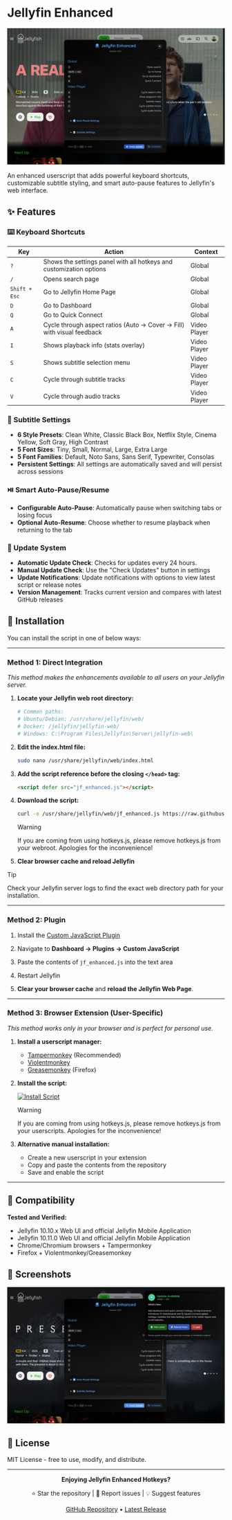 # Jellyfin Enhanced

![Jellyfin Enhanced](panel.png)

An enhanced userscript that adds powerful keyboard shortcuts, customizable subtitle styling, and smart auto-pause features to Jellyfin's web interface.

## ✨ Features

### ⌨️ Keyboard Shortcuts
| Key           | Action                                                                 | Context       |
|---------------|------------------------------------------------------------------------|---------------|
| `?`           | Shows the settings panel with all hotkeys and customization options    | Global        |
| `/`           | Opens search page                                                      | Global        |
| `Shift + Esc` | Go to Jellyfin Home Page                                               | Global        |
| `D`           | Go to Dashboard                                                        | Global        |
| `Q`           | Go to Quick Connect                                                    | Global        |
| `A`           | Cycle through aspect ratios (Auto → Cover → Fill) with visual feedback | Video Player  |
| `I`           | Shows playback info (stats overlay)                                    | Video Player  |
| `S`           | Shows subtitle selection menu                                          | Video Player  |
| `C`           | Cycle through subtitle tracks                                          | Video Player  |
| `V`           | Cycle through audio tracks                                             | Video Player  |


### 📝 Subtitle Settings
- **6 Style Presets**: Clean White, Classic Black Box, Netflix Style, Cinema Yellow, Soft Gray, High Contrast
- **5 Font Sizes**: Tiny, Small, Normal, Large, Extra Large
- **5 Font Families**: Default, Noto Sans, Sans Serif, Typewriter, Consolas
- **Persistent Settings**: All settings are automatically saved and will persist across sessions

### ⏯️ Smart Auto-Pause/Resume
- **Configurable Auto-Pause**: Automatically pause when switching tabs or losing focus
- **Optional Auto-Resume**: Choose whether to resume playback when returning to the tab

### 🔄 Update System
- **Automatic Update Check**: Checks for updates every 24 hours.
- **Manual Update Check**: Use the "Check Updates" button in settings
- **Update Notifications**: Update notifications with options to view latest script or release notes
- **Version Management**: Tracks current version and compares with latest GitHub releases


## 🔧 Installation

You can install the script in one of below ways:

---

### **Method 1: Direct Integration**

*This method makes the enhancements available to all users on your Jellyfin server.*

1. **Locate your Jellyfin web root directory:**
   ```bash
   # Common paths:
   # Ubuntu/Debian: /usr/share/jellyfin/web/
   # Docker: /jellyfin/jellyfin-web/
   # Windows: C:\Program Files\Jellyfin\Server\jellyfin-web\
   ```

2. **Edit the index.html file:**
   ```bash
   sudo nano /usr/share/jellyfin/web/index.html
   ```

3. **Add the script reference before the closing `</head>` tag:**
   ```html
   <script defer src="jf_enhanced.js"></script>
   ```

4. **Download the script:**
   ```bash
   curl -o /usr/share/jellyfin/web/jf_enhanced.js https://raw.githubusercontent.com/n00bcodr/jellyfin-enhanced/main/jf_enhanced.js
   ```
   > [!Warning]
   > If you are coming from using hotkeys.js, please remove hotkeys.js from your webroot. Apologies for the inconvenience!

5. **Clear browser cache and reload Jellyfin**

> [!TIP]
> Check your Jellyfin server logs to find the exact web directory path for your installation.

---

### **Method 2: Plugin**

1. Install the [Custom JavaScript Plugin](https://github.com/johnpc/jellyfin-plugin-custom-javascript)

2. Navigate to **Dashboard -> Plugins -> Custom JavaScript**

3. Paste the contents of `jf_enhanced.js` into the text area

4. Restart Jellyfin

5. **Clear your browser cache** and **reload the Jellyfin Web Page**.

---

### **Method 3: Browser Extension (User-Specific)**

*This method works only in your browser and is perfect for personal use.*

1. **Install a userscript manager:**
   - [Tampermonkey](https://www.tampermonkey.net/) (Recommended)
   - [Violentmonkey](https://violentmonkey.github.io/)
   - [Greasemonkey](https://addons.mozilla.org/en-GB/firefox/addon/greasemonkey/) (Firefox)

2. **Install the script:**

   [![Install Script](https://img.shields.io/badge/Install%20Script-blue?style=for-the-badge)](https://github.com/n00bcodr/Jellyfin-Enhanced/raw/main/jf_enhanced.user.js)

   > [!Warning]
   > If you are coming from using hotkeys.js, please remove hotkeys.js from your userscripts. Apologies for the inconvenience!

3. **Alternative manual installation:**
   - Create a new userscript in your extension
   - Copy and paste the contents from the repository
   - Save and enable the script

---

## 🧪 Compatibility

**Tested and Verified:**
- Jellyfin 10.10.x Web UI and official Jellyfin Mobile Application
- Jellyfin 10.11.0 Web UI and official Jellyfin Mobile Application
- Chrome/Chromium browsers + Tampermonkey
- Firefox + Violentmonkey/Greasemonkey

## 📸 Screenshots

![Update Notification](update.png)

## 📄 License

MIT License - free to use, modify, and distribute.

---

<div align="center">

**Enjoying Jellyfin Enhanced Hotkeys?**

⭐ Star the repository | 🐛 Report issues | 💡 Suggest features

[GitHub Repository](https://github.com/n00bcodr/Jellyfin-Enhanced) • [Latest Release](https://github.com/n00bcodr/Jellyfin-Enhanced/releases)

</div>